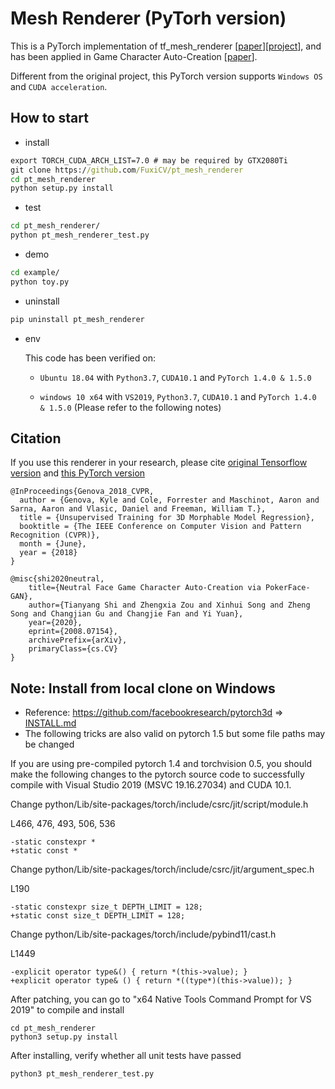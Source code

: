 # Mesh Renderer (PyTorh version)

This is a PyTorch implementation of tf_mesh_renderer [[paper](https://arxiv.org/abs/1806.06098)][[project](https://github.com/google/tf_mesh_renderer)], and has been applied in Game Character Auto-Creation [[paper](https://arxiv.org/abs/2008.07154)].

Different from the original project, this PyTorch version supports `Windows OS` and `CUDA acceleration`.

## How to start

* install

```cmd
export TORCH_CUDA_ARCH_LIST=7.0 # may be required by GTX2080Ti
git clone https://github.com/FuxiCV/pt_mesh_renderer
cd pt_mesh_renderer
python setup.py install
```

* test

```cmd
cd pt_mesh_renderer/
python pt_mesh_renderer_test.py
```

* demo

```cmd
cd example/
python toy.py
```

* uninstall

```cmd
pip uninstall pt_mesh_renderer
```

* env

    This code has been verified on:
    
    * `Ubuntu 18.04` with `Python3.7`, `CUDA10.1` and `PyTorch 1.4.0 & 1.5.0`

    * `windows 10 x64` with `VS2019`, `Python3.7`, `CUDA10.1` and `PyTorch 1.4.0 & 1.5.0` (Please refer to the following notes)

## Citation

If you use this renderer in your research, please cite [original Tensorflow version](http://openaccess.thecvf.com/content_cvpr_2018/html/Genova_Unsupervised_Training_for_CVPR_2018_paper.html "Tensorflow version") and [this PyTorch version](https://arxiv.org/abs/2008.07154 "PyTorch version")

```
@InProceedings{Genova_2018_CVPR,
  author = {Genova, Kyle and Cole, Forrester and Maschinot, Aaron and Sarna, Aaron and Vlasic, Daniel and Freeman, William T.},
  title = {Unsupervised Training for 3D Morphable Model Regression},
  booktitle = {The IEEE Conference on Computer Vision and Pattern Recognition (CVPR)},
  month = {June},
  year = {2018}
}
```

```
@misc{shi2020neutral,
    title={Neutral Face Game Character Auto-Creation via PokerFace-GAN},
    author={Tianyang Shi and Zhengxia Zou and Xinhui Song and Zheng Song and Changjian Gu and Changjie Fan and Yi Yuan},
    year={2020},
    eprint={2008.07154},
    archivePrefix={arXiv},
    primaryClass={cs.CV}
}
```


## Note: Install from local clone on Windows

* Reference: https://github.com/facebookresearch/pytorch3d => [INSTALL.md](https://github.com/facebookresearch/pytorch3d/blob/master/INSTALL.md)
* The following tricks are also valid on pytorch 1.5 but some file paths may be changed

If you are using pre-compiled pytorch 1.4 and torchvision 0.5, you should make the following changes to the pytorch source code to successfully compile with Visual Studio 2019 (MSVC 19.16.27034) and CUDA 10.1.

Change python/Lib/site-packages/torch/include/csrc/jit/script/module.h

L466, 476, 493, 506, 536
```
-static constexpr *
+static const *
```
Change python/Lib/site-packages/torch/include/csrc/jit/argument_spec.h

L190
```
-static constexpr size_t DEPTH_LIMIT = 128;
+static const size_t DEPTH_LIMIT = 128;
```

Change python/Lib/site-packages/torch/include/pybind11/cast.h

L1449
```
-explicit operator type&() { return *(this->value); }
+explicit operator type& () { return *((type*)(this->value)); }
```

After patching, you can go to "x64 Native Tools Command Prompt for VS 2019" to compile and install
```
cd pt_mesh_renderer
python3 setup.py install
```
After installing, verify whether all unit tests have passed
```
python3 pt_mesh_renderer_test.py
```
